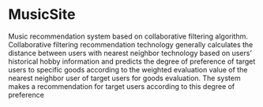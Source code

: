 # MusicSite
Music recommendation system based on collaborative filtering algorithm. Collaborative filtering recommendation technology generally calculates the distance between users with nearest neighbor technology based on users’ historical hobby information and predicts the degree of preference of target users to specific goods according to the weighted evaluation value of the nearest neighbor user of target users for goods evaluation. The system makes a recommendation for target users according to this degree of preference
